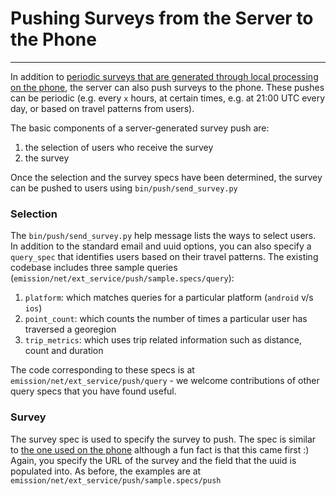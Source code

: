 # Pushing Surveys from the Server to the Phone
---

In addition to [periodic surveys that are generated through local processing on the phone](../dev/front/how_to_embed_an_external_survey_in_the_app.md), the server can also push surveys to the phone. These pushes can be periodic (e.g. every `x` hours, at certain times, e.g. at 21:00 UTC every day, or based on travel patterns from users).

The basic components of a server-generated survey push are:
1. the selection of users who receive the survey
2. the survey

Once the selection and the survey specs have been determined, the survey can be pushed to users using `bin/push/send_survey.py`

### Selection ###
The `bin/push/send_survey.py` help message lists the ways to select users. In addition to the standard email and uuid options, you can also specify a `query_spec` that identifies users based on their travel patterns. The existing codebase includes three sample queries (`emission/net/ext_service/push/sample.specs/query`):
1. `platform`: which matches queries for a particular platform (`android` v/s `ios`)
1. `point_count`: which counts the number of times a particular user has traversed a georegion
1. `trip_metrics`: which uses trip related information such as distance, count and duration

The code corresponding to these specs is at `emission/net/ext_service/push/query` - we welcome contributions of other query specs that you have found useful.

### Survey ###
The survey spec is used to specify the survey to push. The spec is similar to [the one used on the phone](../dev/front/how_to_embed_an_external_survey_in_the_app) although a fun fact is that this came first :) Again, you specify the URL of the survey and the field that the uuid is populated into. 
As before, the examples are at `emission/net/ext_service/push/sample.specs/push`
